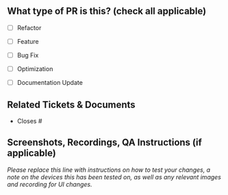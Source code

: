 ## What type of PR is this? (check all applicable)

- [ ] Refactor
- [ ] Feature
- [ ] Bug Fix
- [ ] Optimization
- [ ] Documentation Update


## Related Tickets & Documents

- Closes #

## Screenshots, Recordings, QA Instructions (if applicable)

_Please replace this line with instructions on how to test your changes, a note
on the devices this has been tested on, as well as any relevant
images and recording for UI changes._
